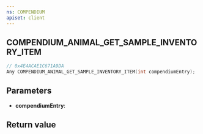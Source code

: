 ```yaml
---
ns: COMPENDIUM
apiset: client
---
```

## COMPENDIUM_ANIMAL_GET_SAMPLE_INVENTORY_ITEM

```c
// 0x4E4ACAE1C671A9DA
Any COMPENDIUM_ANIMAL_GET_SAMPLE_INVENTORY_ITEM(int compendiumEntry);
```


## Parameters
* **compendiumEntry**:

## Return value

